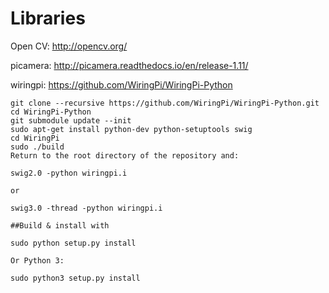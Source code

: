 # Libraries
Open CV: http://opencv.org/

picamera: http://picamera.readthedocs.io/en/release-1.11/

wiringpi: https://github.com/WiringPi/WiringPi-Python
```
git clone --recursive https://github.com/WiringPi/WiringPi-Python.git
cd WiringPi-Python
git submodule update --init
sudo apt-get install python-dev python-setuptools swig
cd WiringPi
sudo ./build
Return to the root directory of the repository and:

swig2.0 -python wiringpi.i

or

swig3.0 -thread -python wiringpi.i

##Build & install with

sudo python setup.py install

Or Python 3:

sudo python3 setup.py install
```
